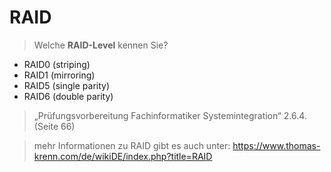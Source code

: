 # RAID

> Welche **RAID-Level** kennen Sie?

- RAID0 (striping)
- RAID1 (mirroring)
- RAID5 (single parity)
- RAID6 (double parity)

> „Prüfungsvorbereitung Fachinformatiker Systemintegration“ 2.6.4. (Seite 66)

> mehr Informationen zu RAID gibt es auch unter: https://www.thomas-krenn.com/de/wikiDE/index.php?title=RAID
